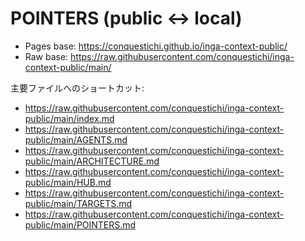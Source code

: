 # POINTERS (public <-> local)

- Pages base: <https://conquestichi.github.io/inga-context-public/>  
- Raw base: <https://raw.githubusercontent.com/conquestichi/inga-context-public/main/>

主要ファイルへのショートカット:
- <https://raw.githubusercontent.com/conquestichi/inga-context-public/main/index.md>
- <https://raw.githubusercontent.com/conquestichi/inga-context-public/main/AGENTS.md>
- <https://raw.githubusercontent.com/conquestichi/inga-context-public/main/ARCHITECTURE.md>
- <https://raw.githubusercontent.com/conquestichi/inga-context-public/main/HUB.md>
- <https://raw.githubusercontent.com/conquestichi/inga-context-public/main/TARGETS.md>
- <https://raw.githubusercontent.com/conquestichi/inga-context-public/main/POINTERS.md>
